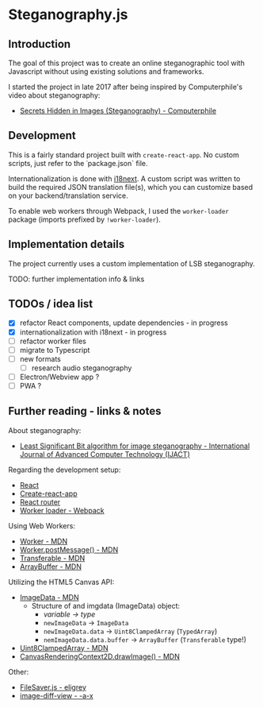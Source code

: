 # Steganography.js

## Introduction

The goal of this project was to create an online steganographic tool with Javascript without using existing solutions and frameworks.

I started the project in late 2017 after being inspired by Computerphile's video about steganography:
* [Secrets Hidden in Images (Steganography) - Computerphile](https://www.youtube.com/watch?v=TWEXCYQKyDc)

## Development

This is a fairly standard project built with `create-react-app`. No custom scripts, just refer to the ˙package.json` file.

Internationalization is done with [i18next](https://www.i18next.com/). A custom script was written to build the required JSON translation file(s), which you can customize based on your backend/translation service.

To enable web workers through Webpack, I used the `worker-loader` package (imports prefixed by `!worker-loader`).

## Implementation details

The project currently uses a custom implementation of LSB steganography.

TODO: further implementation info & links

## TODOs / idea list

- [x] refactor React components, update dependencies - in progress
- [x] internationalization with i18next - in progress
- [ ] refactor worker files
- [ ] migrate to Typescript
- [ ] new formats
    - [ ] research audio steganography
- [ ] Electron/Webview app ?
- [ ] PWA ?

## Further reading - links & notes

About steganography:
* [Least Significant Bit algorithm for image steganography - International Journal of Advanced Computer Technology (IJACT)](http://ijact.org/volume3issue4/IJ0340004.pdf)

Regarding the development setup:
* [React](https://reactjs.org/docs/hello-world.html)
* [Create-react-app](https://github.com/facebookincubator/create-react-app)
* [React router](https://reacttraining.com/react-router/web/guides/quick-start)
* [Worker loader - Webpack](https://github.com/webpack-contrib/worker-loader)

Using Web Workers:
* [Worker - MDN](https://developer.mozilla.org/en-US/docs/Web/API/Worker)
* [Worker.postMessage() - MDN](https://developer.mozilla.org/en-US/docs/Web/API/Worker/postMessage)
* [Transferable - MDN](https://developer.mozilla.org/en-US/docs/Web/API/Transferable)
* [ArrayBuffer - MDN](https://developer.mozilla.org/en-US/docs/Web/JavaScript/Reference/Global_Objects/ArrayBuffer)

Utilizing the HTML5 Canvas API:
* [ImageData - MDN](https://developer.mozilla.org/en-US/docs/Web/API/ImageData/ImageData)
    * Structure of and imgdata (ImageData) object:
        * *variable                   -> type*
        * `newImageData`             -> `ImageData`
        * `newImageData.data`        -> `Uint8ClampedArray` (`TypedArray`)
        * `nemImageData.data.buffer` -> `ArrayBuffer` (`Transferable` type!)
* [Uint8ClampedArray - MDN](https://developer.mozilla.org/en-US/docs/Web/JavaScript/Reference/Global_Objects/Uint8ClampedArray)
* [CanvasRenderingContext2D.drawImage() - MDN](https://developer.mozilla.org/en-US/docs/Web/API/CanvasRenderingContext2D/drawImage)

Other:
* [FileSaver.js - eligrey](https://github.com/eligrey/FileSaver.js/)
* [image-diff-view - -a-x](https://github.com/a-x-/image-diff-view)

